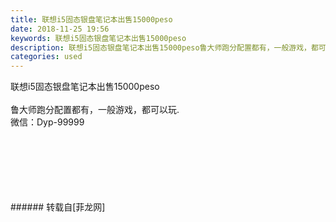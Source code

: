 ```yaml
---
title: 联想i5固态银盘笔记本出售15000peso
date: 2018-11-25 19:56
keywords: 联想i5固态银盘笔记本出售15000peso
description: 联想i5固态银盘笔记本出售15000peso鲁大师跑分配置都有，一般游戏，都可以玩.微信：Dyp-99999
categories: used
---
```

<td class="t_f" id="postmessage_2352674">

联想i5固态银盘笔记本出售15000peso<br/>
<br/>
鲁大师跑分配置都有，一般游戏，都可以玩.<br/>
微信：Dyp-99999<br/>
<img alt="" border="0" class="zoom" data-cf-modified-8f0d97ac3ddbc20c2007a7a4-="" file="http://www.flw.ph/data/appbyme/upload/image/201811/25/lqhbq02B8xGW.jpg" id="aimg_YJUOz" lazyloadthumb="1" onclick="" onmouseover="" src="http://www.flw.ph/data/appbyme/upload/image/201811/25/lqhbq02B8xGW.jpg"/><br/>
<br/>
<img alt="" border="0" class="zoom" data-cf-modified-8f0d97ac3ddbc20c2007a7a4-="" file="http://www.flw.ph/data/appbyme/upload/image/201811/25/rer2I8gYwn5U.jpg" id="aimg_XRS62" lazyloadthumb="1" onclick="" onmouseover="" src="http://www.flw.ph/data/appbyme/upload/image/201811/25/rer2I8gYwn5U.jpg"/><br/>
<br/>
<img alt="" border="0" class="zoom" data-cf-modified-8f0d97ac3ddbc20c2007a7a4-="" file="http://www.flw.ph/data/appbyme/upload/image/201811/25/2tHRtmrY6nB2.jpg" id="aimg_LjU3h" lazyloadthumb="1" onclick="" onmouseover="" src="http://www.flw.ph/data/appbyme/upload/image/201811/25/2tHRtmrY6nB2.jpg"/><br/>
<br/>
<img alt="" border="0" class="zoom" data-cf-modified-8f0d97ac3ddbc20c2007a7a4-="" file="http://www.flw.ph/data/appbyme/upload/image/201811/25/jRj6ZeDgPe77.jpg" id="aimg_XbmBs" lazyloadthumb="1" onclick="" onmouseover="" src="http://www.flw.ph/data/appbyme/upload/image/201811/25/jRj6ZeDgPe77.jpg"/><br/>
<br/>
<img alt="" border="0" class="zoom" data-cf-modified-8f0d97ac3ddbc20c2007a7a4-="" file="http://www.flw.ph/data/appbyme/upload/image/201811/25/V2ZiFTX5TGOm.jpg" id="aimg_BS3sq" lazyloadthumb="1" onclick="" onmouseover="" src="http://www.flw.ph/data/appbyme/upload/image/201811/25/V2ZiFTX5TGOm.jpg"/><br/>
<br/>
<img alt="" border="0" class="zoom" data-cf-modified-8f0d97ac3ddbc20c2007a7a4-="" file="http://www.flw.ph/data/appbyme/upload/image/201811/25/u0rq7u4hRye6.jpg" id="aimg_NO44T" lazyloadthumb="1" onclick="" onmouseover="" src="http://www.flw.ph/data/appbyme/upload/image/201811/25/u0rq7u4hRye6.jpg"/><br/>
<br/>
</td>
###### 转载自[菲龙网]